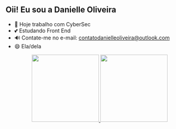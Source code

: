 ## Oii! Eu sou a Danielle Oliveira

- 🌱 Hoje trabalho com CyberSec
- 💕 Estudando Front End
- 🔊 Contate-me no e-mail: contatodanielleoliveira@outlook.com
- 😄 Ela/dela

<div align="center">
  <a href="https://github.com/danielleolv">
  <img height="180em" src="https://github-readme-stats.vercel.app/api?username=danielleolv&show_icons=true&theme=dracula&include_all_commits=true&count_private=true"/>
  <img height="180em" src="https://github-readme-stats.vercel.app/api/top-langs/?username=danielleolv&layout=compact&langs_count=7&theme=dracula"/>
</div>

  
  <div>
<a href="https://www.linkedin.com/in/danielleoliveira22" <img src="  https://img.shields.io/badge/LinkedIn-0077B5?style=for-the-badge&logo=linkedin&logoColor=white" </img>
 </div>
